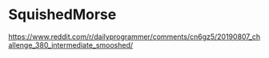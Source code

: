 # SquishedMorse
https://www.reddit.com/r/dailyprogrammer/comments/cn6gz5/20190807_challenge_380_intermediate_smooshed/
